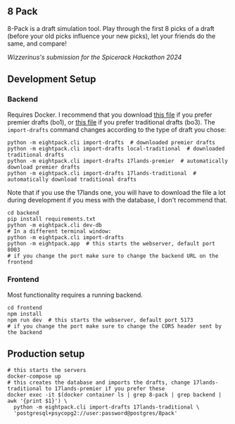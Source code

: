 ## 8 Pack

8-Pack is a draft simulation tool. Play through the first 8 picks of a draft
(before your old picks influence your new picks), let your friends do the same, and compare!

*Wizzerinus's submission for the Spicerack Hackathon 2024* 

## Development Setup

### Backend

Requires Docker. I recommend that you download
[this file](https://17lands-public.s3.amazonaws.com/analysis_data/draft_data/draft_data_public.MKM.PremierDraft.csv.gz)
if you prefer premier drafts (bo1), or
[this file](https://17lands-public.s3.amazonaws.com/analysis_data/draft_data/draft_data_public.MKM.TradDraft.csv.gz)
if you prefer traditional drafts (bo3).
The `import-drafts` command changes according to the type of draft you chose:
```shell
python -m eightpack.cli import-drafts  # downloaded premier drafts
python -m eightpack.cli import-drafts local-traditional  # downloaded traditional drafts
python -m eightpack.cli import-drafts 17lands-premier  # automatically download premier drafts
python -m eightpack.cli import-drafts 17lands-traditional  # automatically download traditional drafts
```
Note that if you use the 17lands one, you will have to download the file a lot during development
if you mess with the database, I don't recommend that.

```shell
cd backend
pip install requirements.txt
python -m eightpack.cli dev-db
# In a different terminal window:
python -m eightpack.cli import-drafts
python -m eightpack.app  # this starts the webserver, default port 8003
# if you change the port make sure to change the backend URL on the frontend
```

### Frontend

Most functionality requires a running backend.

```shell
cd frontend
npm install
npm run dev  # this starts the webserver, default port 5173
# if you change the port make sure to change the CORS header sent by the backend
```

## Production setup

```shell
# this starts the servers
docker-compose up
# this creates the database and imports the drafts, change 17lands-traditional to 17lands-premier if you prefer these
docker exec -it $(docker container ls | grep 8-pack | grep backend | awk '{print $1}') \
  python -m eightpack.cli import-drafts 17lands-traditional \
  'postgresql+psycopg2://user:password@postgres/8pack'
```
